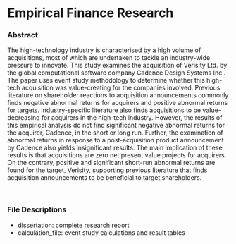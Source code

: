 # Empirical Finance Research

### Abstract

The high-technology industry is characterised by a high volume of acquisitions, most of which are undertaken to tackle an industry-wide pressure to innovate. This study examines the acquisition of Verisity Ltd. by the global computational software company Cadence Design Systems Inc.. The paper uses event study methodology to determine whether this high-tech acquisition was value-creating for the companies involved. Previous literature on shareholder reactions to acquisition announcements commonly finds negative abnormal returns for acquirers and positive abnormal returns for targets. Industry-specific literature also finds acquisitions
to be value-decreasing for acquirers in the high-tech industry. However, the results of this empirical analysis do not find significant negative abnormal returns for the acquirer, Cadence, in the short or long run. Further, the examination of abnormal returns in response to a post-acquisition
product announcement by Cadence also yields insignificant results. The main implication of these results is that acquisitions are zero net present value projects for acquirers. On the contrary, positive and significant short-run abnormal returns are found for the target, Verisity, supporting previous literature that finds acquisition announcements to be beneficial to target shareholders.

<br />

### File Descriptions

- dissertation: complete research report
- calculation_file: event study calculations and result tables
